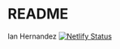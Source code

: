 # README
Ian Hernandez [![Netlify Status](https://api.netlify.com/api/v1/badges/fcc544e2-b99f-4e61-ab88-7b4ce68013be/deploy-status)](https://app.netlify.com/sites/aboutme-ianjh05/deploys)

